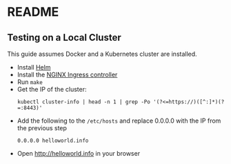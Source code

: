 # README

## Testing on a Local Cluster

This guide assumes Docker and a Kubernetes cluster are installed.

* Install [Helm](https://helm.sh/docs/using_helm/)
* Install the [NGINX Ingress controller](https://kubernetes.github.io/ingress-nginx/deploy/)
* Run `make`
* Get the IP of the cluster:
  ```
  kubectl cluster-info | head -n 1 | grep -Po '(?<=https://)([^:]*)(?=:8443)'
  ```
* Add the following to the `/etc/hosts` and replace 0.0.0.0 with the IP from the previous step
  ```
  0.0.0.0 helloworld.info
  ```
* Open http://helloworld.info in your browser
